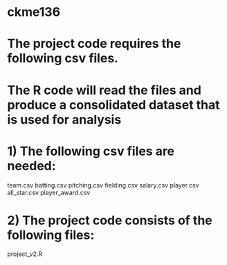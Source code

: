 # ckme136
# The project code requires the following csv files.
# The R code will read the files and produce a consolidated dataset that is used for analysis

# 1) The following csv files are needed:
team.csv
batting.csv
pitching.csv
fielding.csv
salary.csv
player.csv
all_star.csv
player_award.csv

# 2) The project code consists of the following files:
project_v2.R
